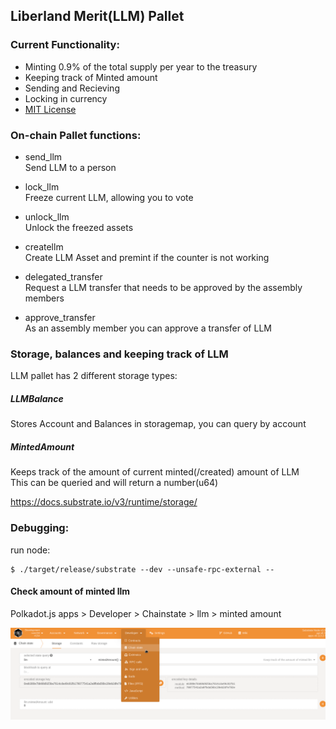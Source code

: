 ## Liberland Merit(LLM) Pallet


### Current Functionality:   
*  Minting 0.9% of the total supply per year to the treasury
*  Keeping track of Minted amount  
*  Sending and Recieving  
*  Locking in currency
*  [MIT License](https://mit-license.org/)   



### On-chain Pallet functions:   

*  send_llm   
Send LLM to a person

*  lock_llm        
Freeze current LLM, allowing you to vote        

*  unlock_llm         
Unlock the freezed assets       

*  createllm      
Create LLM Asset and premint if the counter is not working           

*  delegated_transfer         
Request a LLM transfer that needs to be approved by the assembly members              


*  approve_transfer          
As an assembly member you can approve a transfer of LLM         


### Storage, balances and keeping track of LLM      
LLM pallet has 2 different storage types:      

##### LLMBalance    
Stores Account and Balances in storagemap, you can query by account  

##### MintedAmount    
Keeps track of the amount of current minted(/created) amount of LLM   
This can be queried and will return a number(u64)      



https://docs.substrate.io/v3/runtime/storage/    


### Debugging: 

run node: 

```shell
$ ./target/release/substrate --dev --unsafe-rpc-external --
```

#### Check amount of minted llm
Polkadot.js apps > Developer > Chainstate > llm > minted amount

![Polkadot Js](minted_amount_query.png)  


